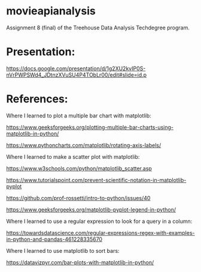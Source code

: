 # movieapianalysis
Assignment 8 (final) of the Treehouse Data Analysis Techdegree program.

# Presentation:

https://docs.google.com/presentation/d/1g2XU2kvIP0S-nVrPWPSWd4_JDtnzXVuSU4P4TObLr00/edit#slide=id.p

# References:
Where I learned to plot a multiple bar chart with matplotlib:

https://www.geeksforgeeks.org/plotting-multiple-bar-charts-using-matplotlib-in-python/

https://www.pythoncharts.com/matplotlib/rotating-axis-labels/

Where I learned to make a scatter plot with matplotlib:

https://www.w3schools.com/python/matplotlib_scatter.asp

https://www.tutorialspoint.com/prevent-scientific-notation-in-matplotlib-pyplot

https://github.com/prof-rossetti/intro-to-python/issues/40

https://www.geeksforgeeks.org/matplotlib-pyplot-legend-in-python/

Where I learned to use a regular expression to look for a query in a column:

https://towardsdatascience.com/regular-expressions-regex-with-examples-in-python-and-pandas-461228335670

Where I learned to use matplotlib to sort bars:

https://datavizpyr.com/bar-plots-with-matplotlib-in-python/
